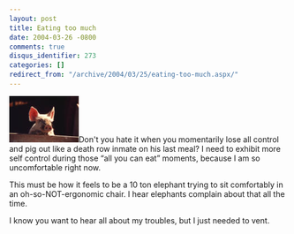 ```yaml
---
layout: post
title: Eating too much
date: 2004-03-26 -0800
comments: true
disqus_identifier: 273
categories: []
redirect_from: "/archive/2004/03/25/eating-too-much.aspx/"
---
```


![](/images/pig.jpg)Don't you hate it when you momentarily lose all
control and pig out like a death row inmate on his last meal? I need to
exhibit more self control during those “all you can eat” moments,
because I am so uncomfortable right now.

This must be how it feels to be a 10 ton elephant trying to sit
comfortably in an oh-so-NOT-ergonomic chair. I hear elephants complain
about that all the time.

I know you want to hear all about my troubles, but I just needed to
vent.

